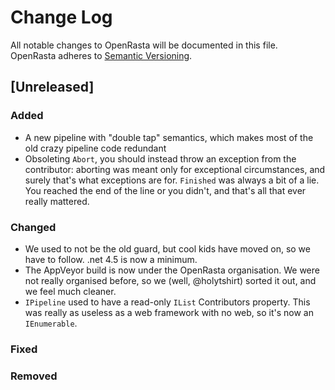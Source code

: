 # Change Log
All notable changes to OpenRasta will be documented in this file.
OpenRasta adheres to [Semantic Versioning](http://semver.org/).

## [Unreleased]
### Added
- A new pipeline with "double tap" semantics, which makes most of the old crazy
  pipeline code redundant
- Obsoleting `Abort`, you should instead throw an exception from the contributor: aborting
   was meant only for exceptional circumstances, and surely that's what 
   exceptions are for.
  `Finished` was always a bit of a lie. You reached the end of the line or you didn't, and that's all that ever really mattered.

### Changed
 - We used to not be the old guard, but cool kids have moved on, so we have to 
   follow. .net 4.5 is now a minimum.
 - The AppVeyor build is now under the OpenRasta organisation. We were not
   really organised before, so we (well, @holytshirt) sorted it out, and we feel
   much cleaner.
 - `IPipeline` used to have a read-only `IList` Contributors property. This was
   really as useless as a web framework with no web, so it's now an
   `IEnumerable`.

### Fixed

### Removed
